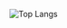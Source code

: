 

 ![Top Langs](https://github-readme-stats.vercel.app/api/top-langs/?username=aadrijupadya&hide=jupyter%20notebook,Python,css,scss,html&theme=tokyonight)
